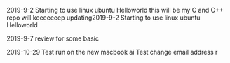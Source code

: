 2019-9-2
Starting to use linux ubuntu 
Helloworld
this will be my C and C++ repo will keeeeeeep updating2019-9-2
Starting to use linux ubuntu 
Helloworld

2019-9-7
review for some basic




2019-10-29
Test run on the new macbook ai
Test change email address r
